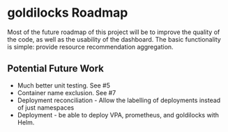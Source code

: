 # goldilocks Roadmap

Most of the future roadmap of this project will be to improve the quality of the code, as well as the usability of the dashboard.  The basic functionality is simple: provide resource recommendation aggregation.

## Potential Future Work

* Much better unit testing. See #5
* Container name exclusion.  See #7
* Deployment reconciliation - Allow the labelling of deployments instead of just namespaces
* Deployment - be able to deploy VPA, prometheus, and goldilocks with Helm.
